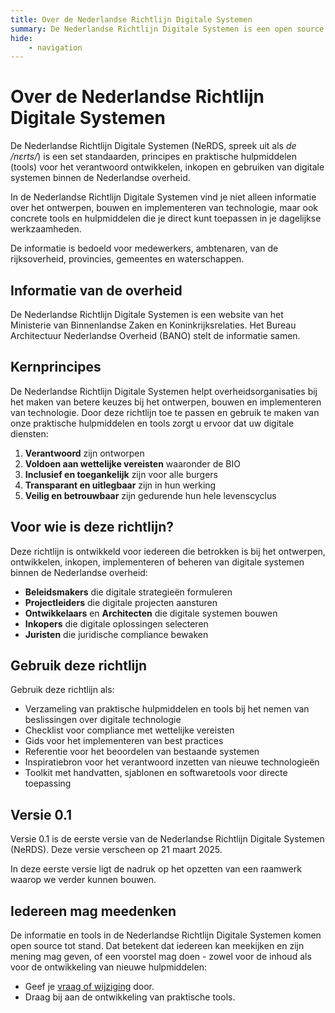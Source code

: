 ```yaml
---
title: Over de Nederlandse Richtlijn Digitale Systemen
summary: De Nederlandse Richtlijn Digitale Systemen is een open source website van het Ministerie van Binnenlandse Zaken.
hide:
    - navigation
---
```


# Over de Nederlandse Richtlijn Digitale Systemen

De Nederlandse Richtlijn Digitale Systemen (NeRDS, spreek uit als _de /nɛrts/_) is een set standaarden, principes en
praktische hulpmiddelen (tools) voor het
verantwoord ontwikkelen, inkopen en gebruiken van digitale systemen binnen de Nederlandse overheid.

In de Nederlandse Richtlijn Digitale Systemen vind je niet alleen informatie over het ontwerpen, bouwen en
implementeren van technologie, maar ook concrete tools en hulpmiddelen die je direct kunt toepassen in je dagelijkse
werkzaamheden.

De informatie is bedoeld voor medewerkers, ambtenaren, van de rijksoverheid, provincies, gemeentes en waterschappen.

## Informatie van de overheid

De Nederlandse Richtlijn Digitale Systemen is een website van het Ministerie van Binnenlandse Zaken en
Koninkrijksrelaties. Het Bureau Architectuur Nederlandse Overheid (BANO) stelt de informatie samen.

## Kernprincipes

De Nederlandse Richtlijn Digitale Systemen helpt overheidsorganisaties bij het maken van betere keuzes bij het
ontwerpen, bouwen en implementeren van technologie.
Door deze richtlijn toe te passen en gebruik te maken van onze praktische hulpmiddelen en tools zorgt u ervoor dat uw
digitale diensten:

1. **Verantwoord** zijn ontworpen
2. **Voldoen aan wettelijke vereisten** waaronder de BIO
3. **Inclusief en toegankelijk** zijn voor alle burgers
4. **Transparant en uitlegbaar** zijn in hun werking
5. **Veilig en betrouwbaar** zijn gedurende hun hele levenscyclus

## Voor wie is deze richtlijn?

Deze richtlijn is ontwikkeld voor iedereen die betrokken is bij het ontwerpen, ontwikkelen, inkopen, implementeren of
beheren van digitale systemen binnen de Nederlandse overheid:

- **Beleidsmakers** die digitale strategieën formuleren
- **Projectleiders** die digitale projecten aansturen
- **Ontwikkelaars** en **Architecten** die digitale systemen bouwen
- **Inkopers** die digitale oplossingen selecteren
- **Juristen** die juridische compliance bewaken

## Gebruik deze richtlijn

Gebruik deze richtlijn als:

- Verzameling van praktische hulpmiddelen en tools bij het nemen van beslissingen over digitale technologie
- Checklist voor compliance met wettelijke vereisten
- Gids voor het implementeren van best practices
- Referentie voor het beoordelen van bestaande systemen
- Inspiratiebron voor het verantwoord inzetten van nieuwe technologieën
- Toolkit met handvatten, sjablonen en softwaretools voor directe toepassing

## Versie 0.1

Versie 0.1 is de eerste versie van de Nederlandse Richtlijn Digitale Systemen (NeRDS).
Deze versie verscheen op 21 maart 2025.

In deze eerste versie ligt de nadruk op het opzetten van een raamwerk waarop we verder kunnen bouwen.

## Iedereen mag meedenken

De informatie en tools in de Nederlandse Richtlijn Digitale Systemen komen open source tot stand. Dat betekent dat
iedereen kan meekijken en zijn mening mag geven, of een voorstel mag doen - zowel voor de inhoud als voor de
ontwikkeling van nieuwe hulpmiddelen:

- Geef je [vraag of wijziging](CONTRIBUTING.md) door.
- Draag bij aan de ontwikkeling van praktische tools.
